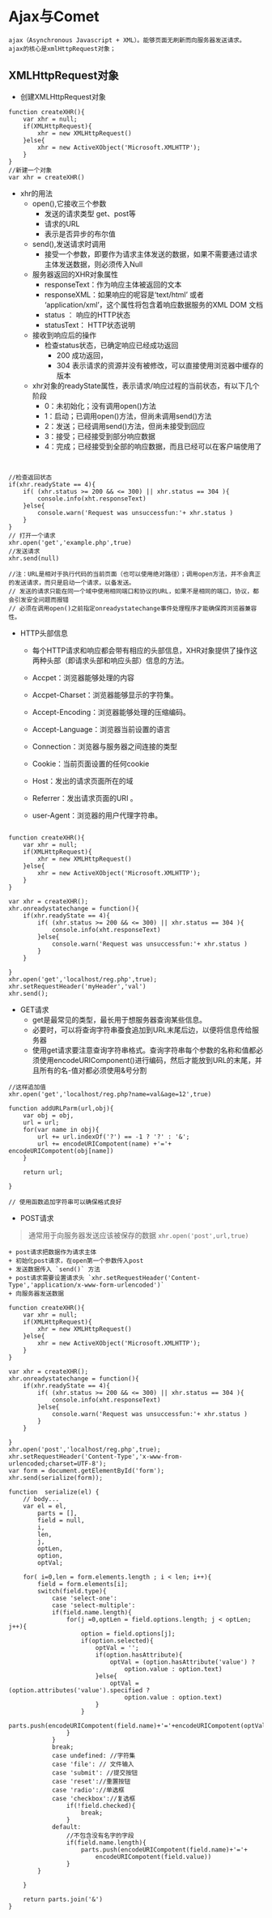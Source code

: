 # Ajax与Comet
	ajax（Asynchronous Javascript + XML）。能够页面无刷新而向服务器发送请求。
	ajax的核心是xmlHttpRequest对象；
	
## XMLHttpRequest对象

- 创建XMLHttpRequest对象

```
function createXHR(){
	var xhr = null;
	if(XMLHttpRequest){
		xhr = new XMLHttpRequest()
	}else{
		xhr = new ActiveXObject('Microsoft.XMLHTTP');
	}
}
//新建一个对象
var xhr = createXHR()
```

- xhr的用法
	+ open(),它接收三个参数
		- 发送的请求类型 get、post等
		- 请求的URL
		- 表示是否异步的布尔值  
	+ send(),发送请求时调用
		- 接受一个参数，即要作为请求主体发送的数据，如果不需要通过请求主体发送数据，则必须传入Null
	+ 服务器返回的XHR对象属性
		- responseText：作为响应主体被返回的文本
		- responseXML：如果响应的呢容是‘text/html’ 或者 ‘application/xml’，这个属性将包含着响应数据服务的XML DOM 文档
		- status ： 响应的HTTP状态
		- statusText： HTTP状态说明  
	+ 接收到响应后的操作
		- 检查status状态，已确定响应已经成功返回
			+ 200 成功返回，
			+ 304 表示请求的资源并没有被修改，可以直接使用浏览器中缓存的版本
	+ xhr对象的readyState属性，表示请求/响应过程的当前状态，有以下几个阶段
		- 0：未初始化；没有调用open()方法
		- 1：启动；已调用open()方法，但尚未调用send()方法
		- 2：发送；已经调用send()方法，但尚未接受到回应
		- 3：接受；已经接受到部分响应数据
		- 4：完成；已经接受到全部的响应数据，而且已经可以在客户端使用了
	
				
```


//检查返回状态
if(xhr.readyState == 4){
	if( (xhr.status >= 200 && <= 300) || xhr.status == 304 ){
		console.info(xht.responseText)
	}else{
		console.warn('Request was unsuccessfun:'+ xhr.status )
	}
}
// 打开一个请求
xhr.open('get','example.php',true)
//发送请求
xhr.send(null)

//注：URL是相对于执行代码的当前页面（也可以使用绝对路径）；调用open方法，并不会真正的发送请求，而只是启动一个请求，以备发送。
// 发送的请求只能在同一个域中使用相同端口和协议的URL，如果不是相同的端口，协议，都会引发安全问题而报错
// 必须在调用open()之前指定onreadystatechange事件处理程序才能确保跨浏览器兼容性。
```  

- HTTP头部信息
	+	每个HTTP请求和响应都会带有相应的头部信息，XHR对象提供了操作这两种头部（即请求头部和响应头部）信息的方法。  

	+ Accpet：浏览器能够处理的内容
	+ Accpet-Charset：浏览器能够显示的字符集。
	+ Accept-Encoding：浏览器能够处理的压缩编码。
	+ Accept-Language：浏览器当前设置的语言
	+ Connection：浏览器与服务器之间连接的类型
	+ Cookie：当前页面设置的任何cookie
	+ Host：发出的请求页面所在的域
	+ Referrer：发出请求页面的URI	。
	+ user-Agent：浏览器的用户代理字符串。  
	
```

function createXHR(){
	var xhr = null;
	if(XMLHttpRequest){
		xhr = new XMLHttpRequest()
	}else{
		xhr = new ActiveXObject('Microsoft.XMLHTTP');
	}
}

var xhr = createXHR();
xhr.onreadystatechange = function(){
	if(xhr.readyState == 4){
		if( (xhr.status >= 200 && <= 300) || xhr.status == 304 ){
			console.info(xht.responseText)
		}else{
			console.warn('Request was unsuccessfun:'+ xhr.status )
		}
	}

}
xhr.open('get','localhost/reg.php',true);
xhr.setRequestHeader('myHeader','val')
xhr.send();

```

- GET请求
	+ get是最常见的类型，最长用于想服务器查询某些信息。
	+ 必要时，可以将查询字符串蚕食追加到URL末尾后边，以便将信息传给服务器
	+ 使用get请求要注意查询字符串格式。查询字符串每个参数的名称和值都必须使用encodeURIComponent()进行编码，然后才能放到URL的末尾，并且所有的名-值对都必须使用&号分割
	
```
//这样追加值
xhr.open('get','localhost/reg.php?name=val&age=12',true)

function addURLParm(url,obj){
	var obj = obj,
	url = url;
	for(var name in obj){
		url += url.indexOf('?') == -1 ? '?' : '&';
		url += encodeURICompotent(name) +'='+ encodeURICompotent(obj[name])
	}

	return url;

}

// 使用函数追加字符串可以确保格式良好
```

- POST请求  
>	通常用于向服务器发送应该被保存的数据 `xhr.open('post',url,true)`  



	+ post请求把数据作为请求主体
	+ 初始化post请求，在open第一个参数传入post
	+ 发送数据传入 `send()` 方法
	+ post请求需要设置请求头 `xhr.setRequestHeader('Content-Type','application/x-www-form-urlencoded')`
	+ 向服务器发送数据
	
```
function createXHR(){
	var xhr = null;
	if(XMLHttpRequest){
		xhr = new XMLHttpRequest()
	}else{
		xhr = new ActiveXObject('Microsoft.XMLHTTP');
	}
}

var xhr = createXHR();
xhr.onreadystatechange = function(){
	if(xhr.readyState == 4){
		if( (xhr.status >= 200 && <= 300) || xhr.status == 304 ){
			console.info(xht.responseText)
		}else{
			console.warn('Request was unsuccessfun:'+ xhr.status )
		}
	}

}
xhr.open('post','localhost/reg.php',true);
xhr.setRequestHeader('Content-Type','x-www-from-urlencoded;charset=UTF-8');
var form = document.getElementById('form');
xhr.send(serialize(form));

function  serialize(el) {
	// body...
	var el = el,
		parts = [],
		field = null,
		i,
		len,
		j,
		optLen,
		option,
		optVal;

	for( i=0,len = form.elements.length ; i < len; i++){
		field = form.elements[i];
		switch(field.type){
			case 'select-one':
			case 'select-multiple':
			if(field.name.length){
				for(j =0,optLen = field.options.length; j < optLen; j++){
					option = field.options[j];
					if(option.selected){
						optVal = '';
						if(option.hasAttribute){
							optVal = (option.hasAttribute('value') ?
								option.value : option.text)
						}else{
							optVal = (option.attributes('value').specified ?
								option.value : option.text)
						}
					}
					parts.push(encodeURICompotent(field.name)+'='+encodeURICompotent(optVal))
				}
			}
			break;
			case undefined: //字符集
			case 'file': // 文件输入
			case 'submit': //提交按钮
			case 'reset'://重置按钮
			case 'radio'://单选框
			case 'checkbox'://复选框
				if(!field.checked){
					break;
				}
			default:
				//不包含没有名字的字段
				if(field.name.length){
					parts.push(encodeURICompotent(field.name)+'='+
						encodeURICompotent(field.value))
				}
		}
		
	}

	return parts.join('&')
}
```


	
	





	